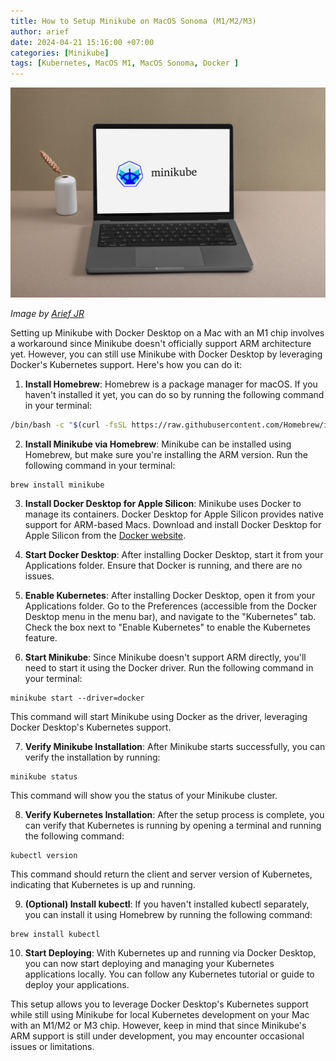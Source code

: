 ```yaml
---
title: How to Setup Minikube on MacOS Sonoma (M1/M2/M3)
author: arief
date: 2024-04-21 15:16:00 +07:00
categories: [Minikube]
tags: [Kubernetes, MacOS M1, MacOS Sonoma, Docker ]
---
```


![Minikube-MacOS](/assets/images/minikube-mac-m1.png)

_Image by [Arief JR](https://linkedin.com/in/arief-jr)_

Setting up Minikube with Docker Desktop on a Mac with an M1 chip involves a workaround since Minikube doesn't officially support ARM architecture yet. However, you can still use Minikube with Docker Desktop by leveraging Docker's Kubernetes support. Here's how you can do it:

1. **Install Homebrew**: Homebrew is a package manager for macOS. If you haven't installed it yet, you can do so by running the following command in your terminal:

```bash
/bin/bash -c "$(curl -fsSL https://raw.githubusercontent.com/Homebrew/install/HEAD/install.sh)"
```

2. **Install Minikube via Homebrew**: Minikube can be installed using Homebrew, but make sure you're installing the ARM version. Run the following command in your terminal:

```shell
brew install minikube
```

3. **Install Docker Desktop for Apple Silicon**: Minikube uses Docker to manage its containers. Docker Desktop for Apple Silicon provides native support for ARM-based Macs. Download and install Docker Desktop for Apple Silicon from the [Docker website](https://www.docker.com/products/docker-desktop/).

4. **Start Docker Desktop**: After installing Docker Desktop, start it from your Applications folder. Ensure that Docker is running, and there are no issues.

5. **Enable Kubernetes**: After installing Docker Desktop, open it from your Applications folder. Go to the Preferences (accessible from the Docker Desktop menu in the menu bar), and navigate to the "Kubernetes" tab. Check the box next to "Enable Kubernetes" to enable the Kubernetes feature.

6. **Start Minikube**: Since Minikube doesn't support ARM directly, you'll need to start it using the Docker driver. Run the following command in your terminal:

```shell
minikube start --driver=docker
```
This command will start Minikube using Docker as the driver, leveraging Docker Desktop's Kubernetes support.

7. **Verify Minikube Installation**: After Minikube starts successfully, you can verify the installation by running:

```shell
minikube status
```
This command will show you the status of your Minikube cluster.

8. **Verify Kubernetes Installation**: After the setup process is complete, you can verify that Kubernetes is running by opening a terminal and running the following command:

```shell
kubectl version
```
This command should return the client and server version of Kubernetes, indicating that Kubernetes is up and running.

9. **(Optional) Install kubectl**: If you haven't installed kubectl separately, you can install it using Homebrew by running the following command:

```shell
brew install kubectl
```

10. **Start Deploying**: With Kubernetes up and running via Docker Desktop, you can now start deploying and managing your Kubernetes applications locally. You can follow any Kubernetes tutorial or guide to deploy your applications.

This setup allows you to leverage Docker Desktop's Kubernetes support while still using Minikube for local Kubernetes development on your Mac with an M1/M2 or M3 chip. However, keep in mind that since Minikube's ARM support is still under development, you may encounter occasional issues or limitations.